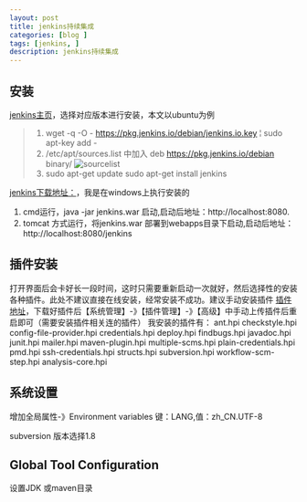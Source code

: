 ```yaml
---
layout: post
title: jenkins持续集成
categories: [blog ]
tags: [jenkins, ]
description: jenkins持续集成
---
```


## 安装
[jenkins主页][b9b9b210]，选择对应版本进行安装，本文以ubuntu为例

  >1.  wget -q -O - https://pkg.jenkins.io/debian/jenkins.io.key &#166; sudo apt-key add -
  >2.  /etc/apt/sources.list 中加入  deb https://pkg.jenkins.io/debian binary/
      ![sourcelist]({{site.url}}/images/2016/11/jenkins/1.jpg)
  >3. sudo apt-get update
      sudo apt-get install jenkins

  [b9b9b210]: https://jenkins.io/index.html "jenkins主页"






[jenkins下载地址：][5b0bc3bb]，我是在windows上执行安装的
  1. cmd运行，java -jar jenkins.war 启动,启动后地址：http://localhost:8080.
  2. tomcat 方式运行，将jenkins.war 部署到webapps目录下启动,启动后地址：http://localhost:8080/jenkins

## 插件安装
打开界面后会卡好长一段时间，这时只需要重新启动一次就好，然后选择性的安装各种插件。此处不建议直接在线安装，经常安装不成功。建议手动安装插件
[插件地址][f71812a6]，下载好插件后【系统管理】-》【插件管理】-》【高级】中手动上传插件后重启即可（需要安装插件相关连的插件）
我安装的插件有：
 ant.hpi
 checkstyle.hpi
 config-file-provider.hpi
 credentials.hpi
 deploy.hpi
 findbugs.hpi
 javadoc.hpi
 junit.hpi
 mailer.hpi
 maven-plugin.hpi
 multiple-scms.hpi
 plain-credentials.hpi
 pmd.hpi
 ssh-credentials.hpi
 structs.hpi
 subversion.hpi
 workflow-scm-step.hpi
 analysis-core.hpi


## 系统设置
增加全局属性-》Environment variables 键：LANG,值：zh_CN.UTF-8

subversion 版本选择1.8

## Global Tool Configuration
设置JDK 或maven目录



  [f71812a6]: http://updates.jenkins-ci.org/download/plugins "插件地址"


  [5b0bc3bb]: https://jenkins.io/index.html "jenkins下载地址"
